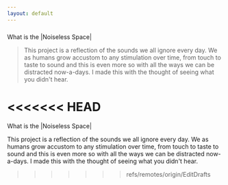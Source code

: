 ```yaml
---
layout: default
---
```

###
What is the |Noiseless Space|

>
>This project is a reflection of the sounds we all ignore every day. We as humans grow accustom to any stimulation over time, from touch to taste to sound and this is even more so with all the ways we can be distracted now-a-days. I made this with the thought of seeing what you didn't hear.
>
<<<<<<< HEAD
=======

####
What is the |Noiseless Space|


This project is a reflection of the sounds we all ignore every day. We as humans grow accustom to any stimulation over time, from touch to taste to sound and this is even more so with all the ways we can be distracted now-a-days. I made this with the thought of seeing what you didn't hear.
>>>>>>> refs/remotes/origin/EditDrafts
